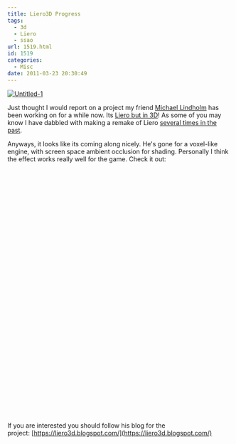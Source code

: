 ```yaml
---
title: Liero3D Progress
tags:
  - 3d
  - Liero
  - ssao
url: 1519.html
id: 1519
categories:
  - Misc
date: 2011-03-23 20:30:49
---
```


[![](https://mikecann.co.uk/wp-content/uploads/2011/03/Untitled-1.jpg "Untitled-1")](https://mikecann.co.uk/wp-content/uploads/2011/03/Untitled-1.jpg)

Just thought I would report on a project my friend [Michael Lindholm](https://liero3d.blogspot.com/) has been working on for a while now. Its [Liero but in 3D](https://liero3d.blogspot.com/2011/03/ladys-and-gents.html)! As some of you may know I have dabbled with making a remake of Liero [several times in the past](https://mikecann.co.uk/category/lieroxna/).
<!-- more -->
Anyways, it looks like its coming along nicely. He's gone for a voxel-like engine, with screen space ambient occlusion for shading. Personally I think the effect works really well for the game. Check it out:

<object width="700" height="555"><param name="movie" value="https://www.youtube.com/v/kWRnFeKRdvU?fs=1&amp;hl=en_GB&amp;rel=0" /><param name="allowFullScreen" value="true" /><param name="allowscriptaccess" value="always" /><embed type="application/x-shockwave-flash" width="700" height="555" src="https://www.youtube.com/v/kWRnFeKRdvU?fs=1&amp;hl=en_GB&amp;rel=0" allowfullscreen="true" allowscriptaccess="always"></embed></object>

If you are interested you should follow his blog for the project: [https://liero3d.blogspot.com/](https://liero3d.blogspot.com/)